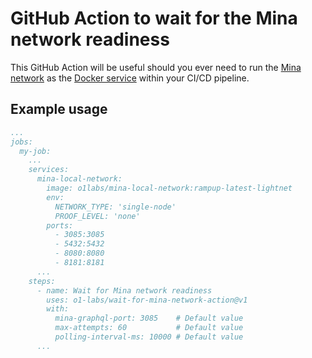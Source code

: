 # GitHub Action to wait for the Mina network readiness

This GitHub Action will be useful should you ever need to run the [Mina network](https://hub.docker.com/r/o1labs/mina-local-network) as the [Docker service](https://docs.github.com/en/actions/using-containerized-services/about-service-containers) within your CI/CD pipeline.

## Example usage

```yaml
...
jobs:
  my-job:
    ...
    services:
      mina-local-network:
        image: o1labs/mina-local-network:rampup-latest-lightnet
        env:
          NETWORK_TYPE: 'single-node'
          PROOF_LEVEL: 'none'
        ports:
          - 3085:3085
          - 5432:5432
          - 8080:8080
          - 8181:8181
      ...
    steps:
      - name: Wait for Mina network readiness
        uses: o1-labs/wait-for-mina-network-action@v1
        with:
          mina-graphql-port: 3085    # Default value
          max-attempts: 60           # Default value
          polling-interval-ms: 10000 # Default value
      ...
```
